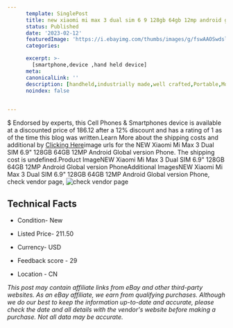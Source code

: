 ```yaml
---
      template: SinglePost
      title: new xiaomi mi max 3 dual sim 6 9 128gb 64gb 12mp android global version phone
      status: Published
      date: '2023-02-12'
      featuredImage: 'https://i.ebayimg.com/thumbs/images/g/fswAAOSwdsljcdUn/s-l225.jpg'
      categories: 

      excerpt: >-
        [smartphone,device ,hand held device]
      meta:
      canonicalLink: ''
      description: [handheld,industrially made,well crafted,Portable,Mobile,Compact,Convenient,Lightweight,Maneuverable,Man-portable,Miniature,Carriable,Hand-held,Light,Holdable,Transportable,Mobile device,Pocket-sized,On-the-go,Wireless,Cordless,Compact size,Convenient size, smartphone,device ,hand held device]
      noindex: false

        
---
```

$
    Endorsed by experts, this Cell Phones & Smartphones device is available at a discounted price of 186.12 after a 12% discount and has a rating of 1 as of the time this blog was written.Learn More about the shipping costs and additional by [Clicking Here](https://www.ebay.com/itm/385231577835?hash=item59b19762eb%3Ag%3AfswAAOSwdsljcdUn&mkevt=1&mkcid=1&mkrid=711-53200-19255-0&campid=%253CePNCampaignId%253E&customid=%253CreferenceId%253E&toolid=10049)image urls for the NEW Xiaomi Mi Max 3 Dual SIM 6.9" 128GB 64GB 12MP Android Global version Phone. The shipping cost is undefined.Product ImageNEW Xiaomi Mi Max 3 Dual SIM 6.9" 128GB 64GB 12MP Android Global version PhoneAdditional ImagesNEW Xiaomi Mi Max 3 Dual SIM 6.9" 128GB 64GB 12MP Android Global version Phone, check vendor page, ![check vendor page](https://origin-galleryplus.ebayimg.com/ws/web/385231577835_2_0_1/225x225.jpg,https://origin-galleryplus.ebayimg.com/ws/web/385231577835_3_0_1/225x225.jpg,https://origin-galleryplus.ebayimg.com/ws/web/385231577835_4_0_1/225x225.jpg,https://origin-galleryplus.ebayimg.com/ws/web/385231577835_5_0_1/225x225.jpg,https://origin-galleryplus.ebayimg.com/ws/web/385231577835_6_0_1/225x225.jpg,https://origin-galleryplus.ebayimg.com/ws/web/385231577835_7_0_1/225x225.jpg,https://origin-galleryplus.ebayimg.com/ws/web/385231577835_8_0_1/225x225.jpg,https://origin-galleryplus.ebayimg.com/ws/web/385231577835_9_0_1/225x225.jpg,https://origin-galleryplus.ebayimg.com/ws/web/385231577835_10_0_1/225x225.jpg,https://origin-galleryplus.ebayimg.com/ws/web/385231577835_11_0_1/225x225.jpg,https://origin-galleryplus.ebayimg.com/ws/web/385231577835_12_0_1/225x225.jpg)
    
    

 ## Technical Facts 



     
      

 - Condition- New 


      

 - Listed Price- 211.50 


      

 - Currency- USD 


      

 - Feedback score - 29 


      

 - Location - CN 


      
      

 *_This post may contain affiliate links from eBay and other third-party websites. As an eBay affiliate, we earn from qualifying purchases. Although we do our best to keep the information up-to-date and accurate, please check the date and all details with the vendor's website before making a purchase. Not all data may be accurate._*



    
    
    
    
    